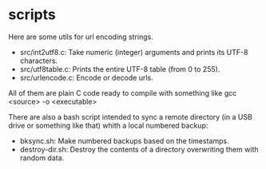 scripts
=======

Here are some utils for url encoding strings.

- src/int2utf8.c: Take numeric (integer) arguments and prints its UTF-8 characters.
- src/utf8table.c: Prints the entire UTF-8 table (from 0 to 255).
- src/urlencode.c: Encode or decode urls.

All of them are plain C code ready to compile with something like gcc &lt;source&gt; -o &lt;executable&gt;

There are also a bash script intended to sync a remote directory (in a USB drive or something like that) whith a local numbered backup:

- bksync.sh: Make numbered backups based on the timestamps.
- destroy-dir.sh: Destroy the contents of a directory overwriting them with random data.
